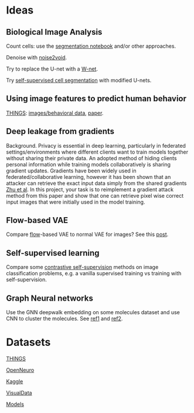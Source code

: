 # Ideas

## Biological Image Analysis

Count cells: use the [segmentation notebook](https://colab.research.google.com/github/NeuromatchAcademy/course-content-dl/blob/NMACN2022/projects/Neuroscience/cellular_segmentation.ipynb) and/or other approaches.

Denoise with [noise2void](https://github.com/juglab/n2v).

Try to replace the U-net with a [W-net](https://aswali.github.io/WNet/).

Try [self-supervised cell segmentation](https://www.biorxiv.org/content/10.1101/2021.05.17.444529v1.full) with modified U-nets.

## Using image features to predict human behavior

[THINGS](https://twitter.com/martin_hebart/status/1396811812180578305): [images/behavioral data](https://osf.io/jum2f/), [paper](https://journals.plos.org/plosone/article?id=10.1371/journal.pone.0223792).

## Deep leakage from gradients

Background. Privacy is essential in deep learning, particularly in federated settings/environments where different clients want to train models together without sharing their private data. An adopted method of hiding clients personal information while training models collaboratively is sharing gradient updates. Gradients have been widely used in federated/collaborative learning, however it has been shown that an attacker can retrieve the exact input data simply from the shared gradients [Zhu et al](https://arxiv.org/abs/1906.08935). In this project, your task is to reimplement a gradient attack method from this paper and show that one can retrieve pixel wise correct input images that were initially used in the model training.

## Flow-based VAE

Compare [flow](https://arxiv.org/abs/1912.02762 )-based VAE to normal VAE for images? See this [post](https://lilianweng.github.io/lil-log/2018/10/13/flow-based-deep-generative-models.html).

## Self-supervised learning

Compare some [contrastive self-supervision](https://arxiv.org/abs/2004.11362
) methods on image classification problems, e.g. a vanilla supervised training vs training with self-supervision.

## Graph Neural networks

Use the GNN deepwalk embedding on some molecules dataset and use CNN to cluster the molecules. See [ref1](https://github.com/rusty1s/pytorch_geometric
) and [ref2](https://github.com/dsgiitr/graph_nets).


# Datasets

[THINGS](https://osf.io/jum2f/)

[OpenNeuro](https://openneuro.org/public/datasets)

[Kaggle](https://www.kaggle.com/datasets)

[VisualData](https://visualdata.io/discovery)

[Models](https://models.roboflow.com/)

